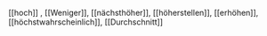 [[hoch]] , [[Weniger]], [[nächsthöher]], [[höherstellen]], [[erhöhen]], [[höchstwahrscheinlich]], [[Durchschnitt]]